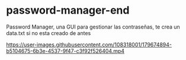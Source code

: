 # password-manager-end


Password Manager, una GUI para gestionar las contraseñas, te crea un data.txt si no esta creado de antes





https://user-images.githubusercontent.com/108318001/179674894-b5104675-6b3e-4537-9f47-c3f92f526404.mp4

